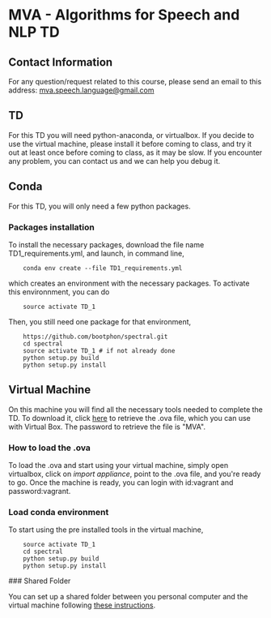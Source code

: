 MVA - Algorithms for Speech and NLP TD
======================================

## Contact Information
For any question/request related to this course, please send an email to this address: mva.speech.language@gmail.com

## TD
For this TD you will need python-anaconda, or virtualbox.
If you decide to use the virtual machine, please install it before coming to class, and try it out at least once before coming to class, as it may be slow.
If you encounter any problem, you can contact us and we can help you debug it.

## Conda
For this TD, you will only need a few python packages.
### Packages installation
To install the necessary packages, download the file name TD1_requirements.yml, and launch, in command line, 
```
    conda env create --file TD1_requirements.yml
```
which creates an environment with the necessary packages. To activate this environnment, you can do
```
    source activate TD_1
```

Then, you still need one package for that environment,
```
    https://github.com/bootphon/spectral.git
    cd spectral
    source activate TD_1 # if not already done
    python setup.py build
    python setup.py install
```
## Virtual Machine
On this machine you will find all the necessary tools needed to complete the TD.
To download it, click [here](http://coml.lscp.ens.fr/owncloud/index.php/s/l52gd5FSaqdcLR2) to retrieve the .ova file, which you can use with Virtual Box.
The password to retrieve the file is "MVA".

### How to load the .ova
To load the .ova and start using your virtual machine, simply open virtualbox, click on *import appliance*, point to the .ova file, and you're ready to go.
Once the machine is ready, you can login with id:vagrant and password:vagrant.

### Load conda environment
To start using the pre installed tools in the virtual machine, 
```
    source activate TD_1
    cd spectral
    python setup.py build
    python setup.py install
```

### Shared Folder

You can set up a shared folder between you personal computer and the virtual machine following [these instructions](https://www.techrepublic.com/article/how-to-share-folders-between-guest-and-host-in-virtualbox/).

